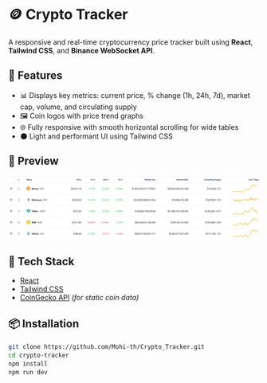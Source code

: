 # 🪙 Crypto  Tracker

A responsive and real-time cryptocurrency price tracker built using **React**, **Tailwind CSS**, and **Binance WebSocket API**.

## 🚀 Features

- 📊 Displays key metrics: current price, % change (1h, 24h, 7d), market cap, volume, and circulating supply
- 🖼 Coin logos with price trend graphs
- 🌐 Fully responsive with smooth horizontal scrolling for wide tables
- 🌑 Light and performant UI using Tailwind CSS

## 📸 Preview

![Crypto Price Tracker Screenshot](./screenshot.png) 

## 🔧 Tech Stack

- [React](https://reactjs.org/)
- [Tailwind CSS](https://tailwindcss.com/)
- [CoinGecko API](https://www.coingecko.com/en/api) *(for static coin data)*

## 📦 Installation

```bash
git clone https://github.com/Mohi-th/Crypto_Tracker.git
cd crypto-tracker
npm install
npm run dev
